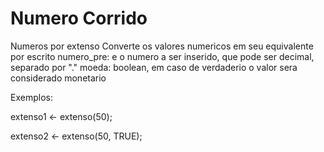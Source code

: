 # Numero Corrido


 Numeros por extenso
 Converte os valores numericos em seu equivalente por escrito
  numero_pre: e o numero a ser inserido, que pode ser decimal, separado por "."
  moeda: boolean, em caso de verdaderio o valor sera considerado monetario

Exemplos:

extenso1 <- extenso(50);

extenso2 <- extenso(50, TRUE);


